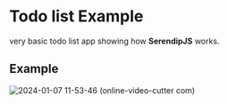 # Todo list Example

very basic todo list app showing how **SerendipJS** works.

## Example

![2024-01-07 11-53-46 (online-video-cutter com)](https://github.com/AugustinSorel/SerendipJS/assets/48162609/1b0542c4-d83c-408c-88d1-7df62ebb1f27)
